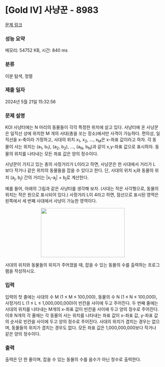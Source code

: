 # [Gold IV] 사냥꾼 - 8983 

[문제 링크](https://www.acmicpc.net/problem/8983) 

### 성능 요약

메모리: 54752 KB, 시간: 840 ms

### 분류

이분 탐색, 정렬

### 제출 일자

2024년 5월 21일 15:32:56

### 문제 설명

<p>KOI 사냥터에는 N 마리의 동물들이 각각 특정한 위치에 살고 있다. 사냥터에 온 사냥꾼은 일직선 상에 위치한 M 개의 사대(총을 쏘는 장소)에서만 사격이 가능하다. 편의상, 일직선을 x-축이라 가정하고, 사대의 위치 x<sub>1</sub>, x<sub>2</sub>, ..., x<sub>M</sub>은 x-좌표 값이라고 하자. 각 동물이 사는 위치는 (a<sub>1</sub>, b<sub>1</sub>), (a<sub>2</sub>, b<sub>2</sub>), ..., (a<sub>N</sub>, b<sub>N</sub>)과 같이 x,y-좌표 값으로 표시하자. 동물의 위치를 나타내는 모든 좌표 값은 양의 정수이다.</p>

<p>사냥꾼이 가지고 있는 총의 사정거리가 L이라고 하면, 사냥꾼은 한 사대에서 거리가 L 보다 작거나 같은 위치의 동물들을 잡을 수 있다고 한다. 단, 사대의 위치 x<sub>i</sub>와 동물의 위치 (a<sub>j</sub>, b<sub>j</sub>) 간의 거리는 |x<sub>i</sub>-a<sub>j</sub>| + b<sub>j</sub>로 계산한다.</p>

<p>예를 들어, 아래의 그림과 같은 사냥터를 생각해 보자. (사대는 작은 사각형으로, 동물의 위치는 작은 원으로 표시되어 있다.) 사정거리 L이 4라고 하면, 점선으로 표시된 영역은 왼쪽에서 세 번째 사대에서 사냥이 가능한 영역이다.</p>

<p style="text-align: center;"><img alt="" src="https://upload.acmicpc.net/80de7dba-b822-4f30-b833-de3071af385b/-/preview/" style="width: 272px; height: 160px;"></p>

<p>사대의 위치와 동물들의 위치가 주어졌을 때, 잡을 수 있는 동물의 수를 출력하는 프로그램을 작성하시오.</p>

### 입력 

 <p>입력의 첫 줄에는 사대의 수 M (1 ≤ M ≤ 100,000), 동물의 수 N (1 ≤ N ≤ 100,000), 사정거리 L (1 ≤ L ≤ 1,000,000,000)이 빈칸을 사이에 두고 주어진다. 두 번째 줄에는 사대의 위치를 나타내는 M개의 x-좌표 값이 빈칸을 사이에 두고 양의 정수로 주어진다. 이후 N개의 각 줄에는 각 동물의 사는 위치를 나타내는 좌표 값이 x-좌표 값, y-좌표 값의 순서로 빈칸을 사이에 두고 양의 정수로 주어진다. 사대의 위치가 겹치는 경우는 없으며, 동물들의 위치가 겹치는 경우도 없다. 모든 좌표 값은 1,000,000,000보다 작거나 같은 양의 정수이다. </p>

### 출력 

 <p>출력은 단 한 줄이며, 잡을 수 있는 동물의 수를 음수가 아닌 정수로 출력한다.</p>

